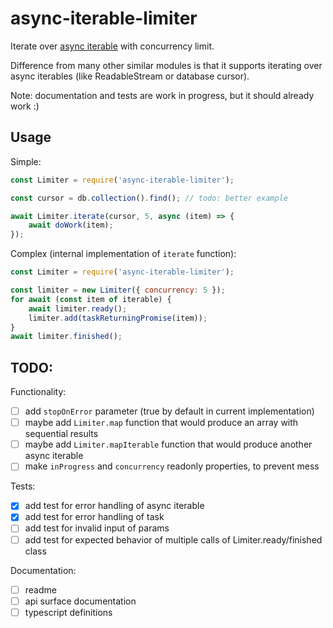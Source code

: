 # async-iterable-limiter
Iterate over [async iterable](https://javascript.info/async-iterators-generators) with concurrency limit.

Difference from many other similar modules is that it supports iterating over async iterables (like ReadableStream or database cursor).

Note: documentation and tests are work in progress, but it should already work :)

## Usage

Simple:
```js
const Limiter = require('async-iterable-limiter');

const cursor = db.collection().find(); // todo: better example

await Limiter.iterate(cursor, 5, async (item) => {
	await doWork(item);
});
```

Complex (internal implementation of `iterate` function):
```js
const Limiter = require('async-iterable-limiter');

const limiter = new Limiter({ concurrency: 5 });
for await (const item of iterable) {
	await limiter.ready();
	limiter.add(taskReturningPromise(item));
}
await limiter.finished();
```

## TODO:
Functionality:
- [ ] add `stopOnError` parameter (true by default in current implementation)
- [ ] maybe add `Limiter.map` function that would produce an array with sequential results
- [ ] maybe add `Limiter.mapIterable` function that would produce another async iterable
- [ ] make `inProgress` and `concurrency` readonly properties, to prevent mess

Tests:
- [x] add test for error handling of async iterable
- [x] add test for error handling of task
- [ ] add test for invalid input of params
- [ ] add test for expected behavior of multiple calls of Limiter.ready/finished class

Documentation:
- [ ] readme
- [ ] api surface documentation
- [ ] typescript definitions